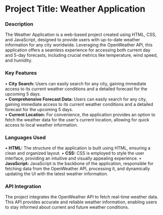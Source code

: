 # Project Title: Weather Application

### Description
The Weather Application is a web-based project created using HTML, CSS, and JavaScript, designed to provide users with up-to-date weather information for any city worldwide. Leveraging the OpenWeather API, this application offers a seamless experience for accessing both current day and 5-day forecasts, including crucial metrics like temperature, wind speed, and humidity.

### Key Features
• **City Search:** Users can easily search for any city, gaining immediate access to its current weather conditions and a detailed forecast for the upcoming 5 days.<br/>
• **Comprehensive Forecast Data:** Users can easily search for any city, gaining immediate access to its current weather conditions and a detailed forecast for the upcoming 5 days.<br/>
• **Current Location:** For convenience, the application provides an option to fetch the weather data for the user's current location, allowing for quick access to local weather information.

### Languages Used
• **HTML:** The structure of the application is built using HTML, ensuring a clean and organized layout.
• **CSS:** CSS is employed to style the user interface, providing an intuitive and visually appealing experience.
• **JavaScript:** JavaScript is the backbone of the application, responsible for fetching data from the OpenWeather API, processing it, and dynamically updating the UI with the latest weather information.

### API Integration
The project integrates the OpenWeather API to fetch real-time weather data. This API provides accurate and reliable weather information, enabling users to stay informed about current and future weather conditions.
